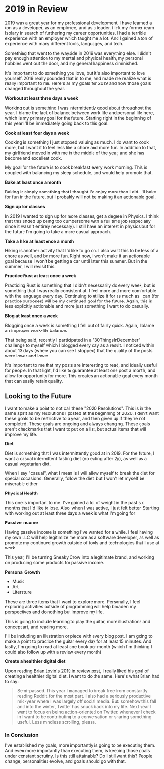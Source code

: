 # 2019 in Review

2019 was a great year for my professional development. I have learned a ton as a developer, as an employee, and as a leader. I left my former team Isolary in search of furthering my career opportunities. I had a terrible experience with an employer which taught me a lot. And I gained a ton of experience with many different tools, languages, and tech.

Something that went to the wayside in 2019 was everything else. I didn't pay enough attention to my mental and physical health, my personal hobbies went out the door, and my general happiness diminished. 

It's important to do something you love, but it's also important to love yourself. 2019 really pounded that in to me, and made me realize what is really important to me. Here's all my goals for 2019 and how those goals changed throughout the year.

**Workout at least three days a week**

Working out is something I was intermittently good about throughout the year. I blame the lack of balance between work life and personal life here, which is my primary goal for the future. Starting right in the beginning of this year I'll be immediately going back to this goal.

**Cook at least four days a week**

Cooking is something I just stopped valuing as much. I do want to cook more, but I want it to feel less like a chore and more fun. In addition to that, my girlfriend moved in with me in the middle of the year, and she has become and excellent cook.

My goal for the future is to cook breakfast every work morning. This is coupled with balancing my sleep schedule, and would help promote that.

**Bake at least once a month**

Baking is simply something that I thought I'd enjoy more than I did. I'll bake for fun in the future, but I probably will not be making it an actionable goal.

**Sign up for classes**

In 2019 I wanted to sign up for more classes, get a degree in Physics. I think that this ended up being too cumbersome with a full time job (especially since it wasn't entirely necessary). I still have an interest in physics but for the future I'm going to take a more casual approach.

**Take a hike at least once a month**

Hiking is another activity that I'd like to go on. I also want this to be less of a chore as well, and be more fun. Right now, I won't make it an actionable goal because I won't be getting a car until later this summer. But in the summer, I will revisit this.

**Practice Rust at least once a week**

Practicing Rust is something that I didn't necessarily do every week, but is something that I was really consistent at. I feel more and more comfortable with the language every day. Continuing to utilize it for as much as I can (for practice purposes) will be my continued goal for the future. Again, this is less explicitly actionable and more just something I want to do casually.

**Blog at least once a week**

Blogging once a week is something I fell out of fairly quick. Again, I blame an improper work-life balance. 

That being said, recently I participated in a "30ThingsInDecember" challenge to myself which I blogged every day as a result. I noticed within about 13 days (where you can see I stopped) that the quality of the posts were lower and lower.

It's important to me that my posts are interesting to read, and ideally useful for people. In that light, I'd like to guarantee at least one post a month, and allow for opportunity for more. This creates an actionable goal every month that can easily retain quality.

## Looking to the Future

I want to make a point to not call these "2020 Resolutions". This is in the same spirit as my resolutions I posted at the beginning of 2020. I don't want these goals to be restrictive to a year, and then given up if they're not completed. These goals are ongoing and always changing. These goals aren't checkmarks that I want to put on a list, but actual items that will improve my life.

**Diet**

Diet is something that I was intermittently good at in 2019. For the future, I want a casual intermittent fasting diet (no eating after 2p), as well as a casual vegetarian diet. 

When I say "casual", what I mean is I will allow myself to break the diet for special occasions. Generally, follow the diet, but I won't let myself be miserable either

**Physical Health**

This one is important to me. I've gained a lot of weight in the past six months that I'd like to lose. Also, when I was active, I just felt better. Starting with working out at least three days a week is what I'm going for

**Passive Income**

Having passive income is something I've wanted for a while. I feel having my own LLC will help legitimize me more as a software developer, as well as promote my continued growth outside of tools and technologies that I use at work.

This year, I'll be turning Sneaky Crow into a legitimate brand, and working on producing some products for passive income.

**Personal Growth**

- Music
- Art
- Literature

These are three items that I want to explore more. Personally, I feel exploring activities outside of programming will help broaden my perspectives and do nothing but improve my life.

This is going to include learning to play the guitar, more illustrations and concept art, and reading more.

I'll be including an illustration or piece with every blog post. I am going to make a point to practice the guitar every day for at least 15 minutes. And lastly, I'm going to read at least one book per month (which I'm thinking I could also follow up with a review every month)

**Create a healthier digital diet**

Upon reading [Brian Lovin's 2019 in review post](https://brianlovin.com/overthought/2019-in-review), I really liked his goal of creating a healthier digital diet. I want to do the same. Here's what Brian had to say:

> Semi-passed. This year I managed to break free from constantly reading Reddit, for
the most part. I also had a seriously productive mid-year where I was
largely off social media. But: somehow this fall and into the winter,
Twitter has snuck back into my life. Next year I want to focus on being
action-oriented on Twitter: whenever I check in I want to be
contributing to a conversation or sharing something useful. Less
mindless scrolling, please.

### In Conclusion

I've established my goals, more importantly is going to be executing them. And even more importantly than executing them, is keeping those goals under constant scrutiny. Is this still attainable? Do I still want this? People change, personalities evolve, and goals should go with that.